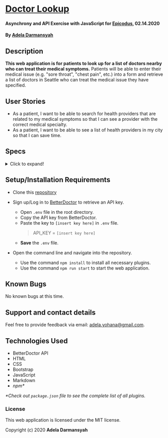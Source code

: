 # [Doctor Lookup](https://github.com/ayohana/doctor-lookup.git/)

#### Asynchrony and API Exercise with JavaScript for [Epicodus](https://www.epicodus.com/), 02.14.2020

#### By [**Adela Darmansyah**](https://ayohana.github.io/portfolio/)

## Description

**This web application is for patients to look up for a list of doctors nearby who can treat their medical symptoms.** Patients will be able to enter their medical issue (e.g. "sore throat", "chest pain", etc.) into a form and retrieve a list of doctors in Seattle who can treat the medical issue they have specified.

## User Stories

* As a patient, I want to be able to search for health providers that are related to my medical symptoms so that I can see a provider with the correct medical specialty.
* As a patient, I want to be able to see a list of health providers in my city so that I can save time.

## Specs

<details>
  <summary>Click to expand!</summary>

| Spec | Input | Output |
| :-------------     | :------------- | :------------- |
| **Program Returns User's Medical Symptom** | rash | rash |
| **Program Returns a List of Doctors via BetterDoctor API** | rash | List of Doctors |

</details>

## Setup/Installation Requirements

* Clone this [repository](https://github.com/ayohana/doctor-lookup.git/)
* Sign up/Log in to [BetterDoctor](https://developer.betterdoctor.com/) to retrieve an API key.
  * Open `.env` file in the root directory.
  * Copy the API key from BetterDoctor.
  * Paste the key to `[insert key here]` in `.env` file.
    > API_KEY = `[insert key here]`
  * **Save** the `.env` file.

* Open the command line and navigate into the repository.
  * Use the command `npm install` to install all necessary plugins.
  * Use the command `npm run start` to start the web application.

## Known Bugs

No known bugs at this time.

## Support and contact details

Feel free to provide feedback via email: adela.yohana@gmail.com.

## Technologies Used

* BetterDoctor API
* HTML
* CSS
* Bootstrap
* JavaScript
* Markdown
* _npm*_

_*Check out `package.json` file to see the complete list of all plugins._

### License

This web application is licensed under the MIT license.

Copyright (c) 2020 **Adela Darmansyah**